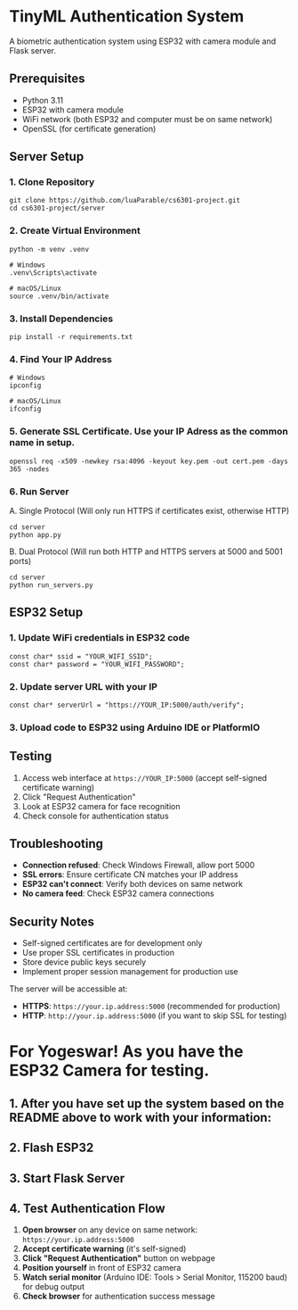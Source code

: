 # TinyML Authentication System

A biometric authentication system using ESP32 with camera module and Flask server.

## Prerequisites

- Python 3.11
- ESP32 with camera module
- WiFi network (both ESP32 and computer must be on same network)
- OpenSSL (for certificate generation)

## Server Setup

### 1. Clone Repository

```
git clone https://github.com/luaParable/cs6301-project.git
cd cs6301-project/server
```

### 2. Create Virtual Environment

```
python -m venv .venv

# Windows
.venv\Scripts\activate

# macOS/Linux
source .venv/bin/activate
```

### 3. Install Dependencies

```
pip install -r requirements.txt
```

### 4. Find Your IP Address

```
# Windows
ipconfig

# macOS/Linux
ifconfig
```

### 5. Generate SSL Certificate. Use your IP Adress as the common name in setup.

```
openssl req -x509 -newkey rsa:4096 -keyout key.pem -out cert.pem -days 365 -nodes
```

### 6. Run Server

A. Single Protocol (Will only run HTTPS if certificates exist, otherwise HTTP)
```
cd server
python app.py
```

B. Dual Protocol (Will run both HTTP and HTTPS servers at 5000 and 5001 ports)
```
cd server
python run_servers.py
```

## ESP32 Setup

### 1. Update WiFi credentials in ESP32 code

```
const char* ssid = "YOUR_WIFI_SSID";
const char* password = "YOUR_WIFI_PASSWORD";
```

### 2. Update server URL with your IP

```
const char* serverUrl = "https://YOUR_IP:5000/auth/verify";
```

### 3. Upload code to ESP32 using Arduino IDE or PlatformIO

## Testing

1. Access web interface at `https://YOUR_IP:5000` (accept self-signed certificate warning)
2. Click "Request Authentication"
3. Look at ESP32 camera for face recognition
4. Check console for authentication status

## Troubleshooting

- **Connection refused**: Check Windows Firewall, allow port 5000
- **SSL errors**: Ensure certificate CN matches your IP address
- **ESP32 can't connect**: Verify both devices on same network
- **No camera feed**: Check ESP32 camera connections

## Security Notes

- Self-signed certificates are for development only
- Use proper SSL certificates in production
- Store device public keys securely
- Implement proper session management for production use

The server will be accessible at:
- **HTTPS**: `https://your.ip.address:5000` (recommended for production)
- **HTTP**: `http://your.ip.address:5000` (if you want to skip SSL for testing)


# For Yogeswar! As you have the ESP32 Camera for testing.

## 1. After you have set up the system based on the README above to work with your information:

## 2. Flash ESP32

## 3. Start Flask Server

## 4. Test Authentication Flow

1. **Open browser** on any device on same network: `https://your.ip.address:5000`
2. **Accept certificate warning** (it's self-signed)
3. **Click "Request Authentication"** button on webpage
4. **Position yourself** in front of ESP32 camera
5. **Watch serial monitor** (Arduino IDE: Tools > Serial Monitor, 115200 baud) for debug output
6. **Check browser** for authentication success message